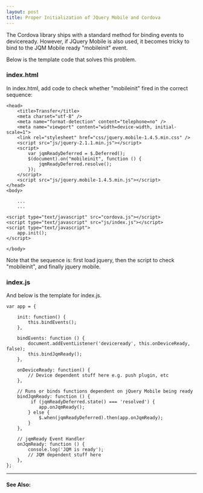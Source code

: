 ```yaml
---
layout: post
title: Proper Initialization of JQuery Mobile and Cordova
---
```


The Cordova library ships with a standard method for binding events to
deviceready. However, if JQuery Mobile is also used, it becomes tricky to bind
to the JQM Mobile ready "mobileinit" event.

Below is the template code that solves this problem.

### index.html

In index.html, add code to check whether "mobileinit" fired in the correct
sequence:

    <head>
        <title>Transfer</title>
        <meta charset="utf-8" />
        <meta name="format-detection" content="telephone=no" />    
        <meta name="viewport" content="width=device-width, initial-scale=1">
        <link rel="stylesheet" href="css/jquery.mobile-1.4.5.min.css" />
        <script src="js/jquery-2.1.1.min.js"></script>
        <script>
            var jqmReadyDeferred = $.Deferred();
            $(document).on("mobileinit", function () {
                jqmReadyDeferred.resolve();
            });
        </script>
        <script src="js/jquery.mobile-1.4.5.min.js"></script>
    </head>
    <body>

        ...
        ...

    <script type="text/javascript" src="cordova.js"></script>
    <script type="text/javascript" src="js/index.js"></script>
    <script type="text/javascript">
        app.init();
    </script>

    </body>


Note that the sequence is: first load jquery, then the script to check
"mobileinit", and finally jquery mobile.

### index.js

And below is the template for index.js.

    var app = {

        init: function() {
            this.bindEvents();
        },

        bindEvents: function () {
            document.addEventListener('deviceready', this.onDeviceReady, false);
            this.bindJqmReady();
        },

        onDeviceReady: function() {
            // Device dependent stuff here e.g. push plugin, etc
        },

        // Runs or binds functions dependent on jQuery Mobile being ready
        bindJqmReady: function () {
             if (jqmReadyDeferred.state() === 'resolved') {
                app.onJqmReady();
            } else {
                $.when(jqmReadyDeferred).then(app.onJqmReady);
            }
        },

        // jqmReady Event Handler
        onJqmReady: function () {
            console.log('JQM is ready');
            // JQM dependent stuff here 
        },
    };


----

#### See Also:
[1]: http://api.jquerymobile.com/mobileinit/
[2]: http://stackoverflow.com/questions/10945643/correct-way-of-using-jquery-mobile-phonegap-together

